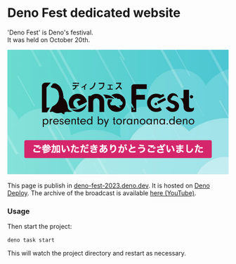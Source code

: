 # Deno Fest dedicated website

'Deno Fest' is Deno's festival.  
It was held on October 20th.

![](deno-fest-logo.png)

This page is publish in <a href="https://deno-fest-2023.deno.dev/"  target="_blank" rel="noopener noreferrer">deno-fest-2023.deno.dev</a>.
It is hosted on <a href="https://deno.com/deploy" target="_blank" rel="noopener noreferrer">Deno Deploy</a>.
The archive of the broadcast is available <a href="https://www.youtube.com/live/dAt-r7-Imgk?si=YfqMH-11qMKuBmiT&t=888" target="_blank" rel="noopener noreferrer">here (YouTube)</a>.

### Usage

Then start the project:

```
deno task start
```

This will watch the project directory and restart as necessary.
